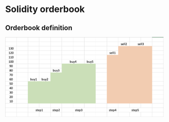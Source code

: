# Solidity orderbook
## Orderbook definition

![book](https://github.com/sondotpin/orderbook/blob/master/book.png?raw=true)


